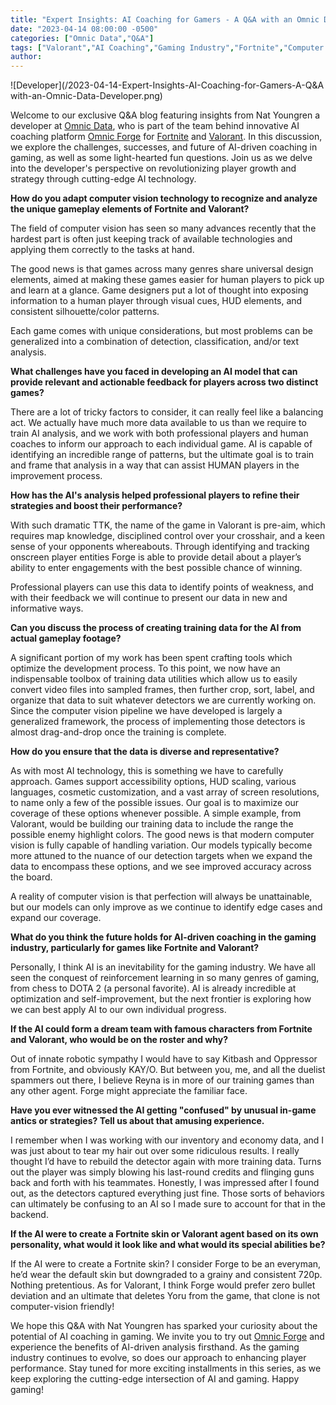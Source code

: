 ```yaml
---
title: "Expert Insights: AI Coaching for Gamers - A Q&A with an Omnic Data Developer"
date: "2023-04-14 08:00:00 -0500"
categories: ["Omnic Data","Q&A"]
tags: ["Valorant","AI Coaching","Gaming Industry","Fortnite","Computer Vision","Game Analytics","Player Improvement","Artificial Intelligence","Developer Insights","Competitive Gaming","Esports"]
author:
---
```


![Developer](/2023-04-14-Expert-Insights-AI-Coaching-for-Gamers-A-Q&A with-an-Omnic-Data-Developer.png)

Welcome to our exclusive Q&A blog featuring insights from Nat Youngren a developer at [Omnic Data](https://www.omnic.ai/), who is part of the team behind innovative AI coaching platform [Omnic Forge](https://forge.omnic.ai/) for [Fortnite](https://www.fortnite.com/) and [Valorant](https://playvalorant.com/en-us/). In this discussion, we explore the challenges, successes, and future of AI-driven coaching in gaming, as well as some light-hearted fun questions. Join us as we delve into the developer's perspective on revolutionizing player growth and strategy through cutting-edge AI technology.


**How do you adapt computer vision technology to recognize and analyze the unique gameplay elements of Fortnite and Valorant?** 

The field of computer vision has seen so many advances recently that the hardest part is often just keeping track of available technologies and applying them correctly to the tasks at hand.

The good news is that games across many genres share universal design elements, aimed at making these games easier for human players to pick up and learn at a glance. Game designers put a lot of thought into exposing information to a human player through visual cues, HUD elements, and consistent silhouette/color patterns.

Each game comes with unique considerations, but most problems can be generalized into a combination of detection, classification, and/or text analysis.


**What challenges have you faced in developing an AI model that can provide relevant and actionable feedback for players across two distinct games?**

There are a lot of tricky factors to consider, it can really feel like a balancing act. We actually have much more data available to us than we require to train AI analysis, and we work with both professional players and human coaches to inform our approach to each individual game. AI is capable of identifying an incredible range of patterns, but the ultimate goal is to train and frame that analysis in a way that can assist HUMAN players in the improvement process.


**How has the AI's analysis helped professional players to refine their strategies and boost their performance?**

With such dramatic TTK, the name of the game in Valorant is pre-aim, which requires map knowledge, disciplined control over your crosshair, and a keen sense of your opponents whereabouts. Through identifying and tracking onscreen player entities Forge is able to provide detail about a player’s ability to enter engagements with the best possible chance of winning.

Professional players can use this data to identify points of weakness, and with their feedback we will continue to present our data in new and informative ways.


**Can you discuss the process of creating training data for the AI from actual gameplay footage?**

A significant portion of my work has been spent crafting tools which optimize the development process. To this point, we now have an indispensable toolbox of training data utilities which allow us to easily convert video files into sampled frames, then further crop, sort, label, and organize that data to suit whatever detectors we are currently working on. Since the computer vision pipeline we have developed is largely a generalized framework, the process of implementing those detectors is almost drag-and-drop once the training is complete.


**How do you ensure that the data is diverse and representative?**

As with most AI technology, this is something we have to carefully approach. Games support accessibility options, HUD scaling, various languages, cosmetic customization, and a vast array of screen resolutions, to name only a few of the possible issues. Our goal is to maximize our coverage of these options whenever possible. A simple example, from Valorant, would be building our training data to include the range the possible enemy highlight colors. The good news is that modern computer vision is fully capable of handling variation. Our models typically become more attuned to the nuance of our detection targets when we expand the data to encompass these options, and we see improved accuracy across the board.

A reality of computer vision is that perfection will always be unattainable, but our models can only improve as we continue to identify edge cases and expand our coverage.


**What do you think the future holds for AI-driven coaching in the gaming industry, particularly for games like Fortnite and Valorant?**

Personally, I think AI is an inevitability for the gaming industry. We have all seen the conquest of reinforcement learning in so many genres of gaming, from chess to DOTA 2 (a personal favorite). AI is already incredible at optimization and self-improvement, but the next frontier is exploring how we can best apply AI to our own individual progress.


**If the AI could form a dream team with famous characters from Fortnite and Valorant, who would be on the roster and why?**

Out of innate robotic sympathy I would have to say Kitbash and Oppressor from Fortnite, and obviously KAY/O. But between you, me, and all the duelist spammers out there, I believe Reyna is in more of our training games than any other agent. Forge might appreciate the familiar face.


**Have you ever witnessed the AI getting "confused" by unusual in-game antics or strategies? Tell us about that amusing experience.**

I remember when I was working with our inventory and economy data, and I was just about to tear my hair out over some ridiculous results. I really thought I’d have to rebuild the detector again with more training data. Turns out the player was simply blowing his last-round credits and flinging guns back and forth with his teammates. Honestly, I was impressed after I found out, as the detectors captured everything just fine. Those sorts of behaviors can ultimately be confusing to an AI so I made sure to account for that in the backend.


**If the AI were to create a Fortnite skin or Valorant agent based on its own personality, what would it look like and what would its special abilities be?**

If the AI were to create a Fortnite skin? I consider Forge to be an everyman, he’d wear the default skin but downgraded to a grainy and consistent 720p. Nothing pretentious. As for Valorant, I think Forge would prefer zero bullet deviation and an ultimate that deletes Yoru from the game, that clone is not computer-vision friendly!

We hope this Q&A with Nat Youngren has sparked your curiosity about the potential of AI coaching in gaming. We invite you to try out [Omnic Forge](https://forge.omnic.ai/) and experience the benefits of AI-driven analysis firsthand. As the gaming industry continues to evolve, so does our approach to enhancing player performance. Stay tuned for more exciting installments in this series, as we keep exploring the cutting-edge intersection of AI and gaming. Happy gaming!
